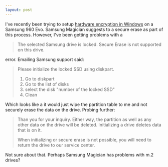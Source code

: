 ```yaml
---
layout: post
---
```

I've recently been trying to setup [hardware encryption in Windows](https://docs.microsoft.com/en-us/windows/device-security/encrypted-hard-drive)
on a Samsung 960 Evo.  Samsung Magician suggests to a secure erase as part of this
process.  However, I've been getting problems with a

> The selected Samsung drive is locked. Secure Erase is not supported on this drive.  

error.  Emailing Samsung support said:

> Please initialize the locked SSD using diskpart.
>
> 1. Go to diskpart
> 2. Go to the list of disks
> 3. select the disk "number of the locked SSD"
> 4. Clean
>

Which looks like a it would just wipe the partition table to me and not securely erase the data on the drive.  Probing further:

> Than you for your inquiry.
> Either way, the partition as well as any other data on the drive will be deleted.
> Initializing a drive deletes data that is on it.
>
> When initializing or secure erase is not possible, you will need to return the drive to our service center.

Not sure about that.  Perhaps Samsung Magician has problems with m.2 drives?